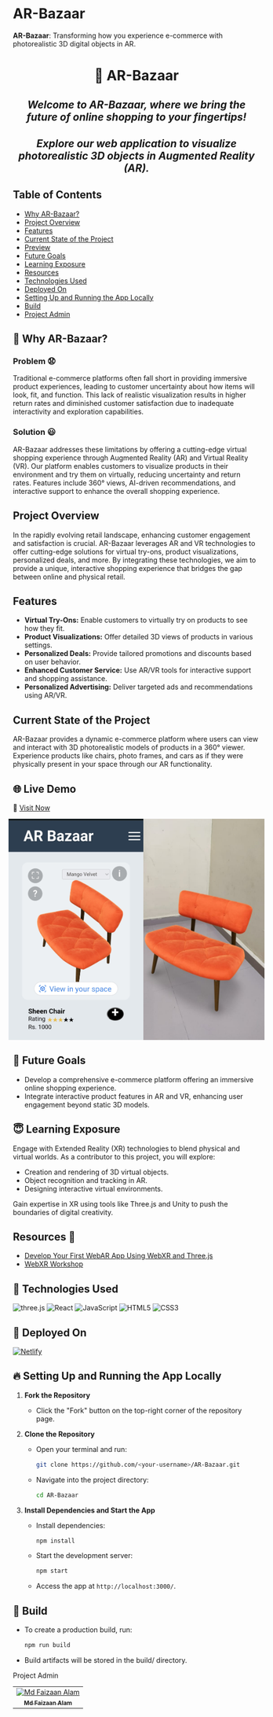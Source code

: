 # AR-Bazaar

**AR-Bazaar**: Transforming how you experience e-commerce with photorealistic 3D digital objects in AR.

<h1 align="center">🚀 AR-Bazaar</h1>

<div align="center">
  <h2><i><b>Welcome to AR-Bazaar, where we bring the future of online shopping to your fingertips!</b></i></h2>
  <h2><i><b>Explore our web application to visualize photorealistic 3D objects in Augmented Reality (AR).</b></i></h2>
</div>

## Table of Contents

- [Why AR-Bazaar?](#why-ar-bazaar)
- [Project Overview](#project-overview)
- [Features](#features)
- [Current State of the Project](#current-state)
- [Preview](#preview)
- [Future Goals](#future-goals)
- [Learning Exposure](#learning-exposure)
- [Resources](#resources)
- [Technologies Used](#technologies-used)
- [Deployed On](#Deployed-On)
- [Setting Up and Running the App Locally](#setting-up-and-running-the-app-locally)
- [Build](#build)
- [Project Admin](#project-admin)

<a name="why-ar-bazaar"></a>
## 🤔 Why AR-Bazaar?

### Problem 😧
Traditional e-commerce platforms often fall short in providing immersive product experiences, leading to customer uncertainty about how items will look, fit, and function. This lack of realistic visualization results in higher return rates and diminished customer satisfaction due to inadequate interactivity and exploration capabilities.

### Solution 😃
AR-Bazaar addresses these limitations by offering a cutting-edge virtual shopping experience through Augmented Reality (AR) and Virtual Reality (VR). Our platform enables customers to visualize products in their environment and try them on virtually, reducing uncertainty and return rates. Features include 360° views, AI-driven recommendations, and interactive support to enhance the overall shopping experience.

<a name="project-overview"></a>
## Project Overview

In the rapidly evolving retail landscape, enhancing customer engagement and satisfaction is crucial. AR-Bazaar leverages AR and VR technologies to offer cutting-edge solutions for virtual try-ons, product visualizations, personalized deals, and more. By integrating these technologies, we aim to provide a unique, interactive shopping experience that bridges the gap between online and physical retail.

<a name="features"></a>
## Features

- **Virtual Try-Ons:** Enable customers to virtually try on products to see how they fit.
- **Product Visualizations:** Offer detailed 3D views of products in various settings.
- **Personalized Deals:** Provide tailored promotions and discounts based on user behavior.
- **Enhanced Customer Service:** Use AR/VR tools for interactive support and shopping assistance.
- **Personalized Advertising:** Deliver targeted ads and recommendations using AR/VR.

<a name="current-state"></a>
## Current State of the Project

AR-Bazaar provides a dynamic e-commerce platform where users can view and interact with 3D photorealistic models of products in a 360° viewer. Experience products like chairs, photo frames, and cars as if they were physically present in your space through our AR functionality.

<a name="preview"></a>
## 🌐 Live Demo
🚀 [Visit Now](https://ar-bazaar.netlify.app/)


<div style="display:flex; justify-content: center;">
  <img src="https://github.com/mdfaizaanalam/AR-Bazaar/blob/main/public/chair1.jpg" alt="Product View" height="450"/>
  <img src="https://github.com/mdfaizaanalam/AR-Bazaar/blob/main/public/chair2.jpg" alt="AR View" height="450"/>
</div>



<a name="future-goals"></a>
## 🤩 Future Goals

- Develop a comprehensive e-commerce platform offering an immersive online shopping experience.
- Integrate interactive product features in AR and VR, enhancing user engagement beyond static 3D models.

<a name="learning-exposure"></a>
## 😇 Learning Exposure

Engage with Extended Reality (XR) technologies to blend physical and virtual worlds. As a contributor to this project, you will explore:

- Creation and rendering of 3D virtual objects.
- Object recognition and tracking in AR.
- Designing interactive virtual environments.

Gain expertise in XR using tools like Three.js and Unity to push the boundaries of digital creativity.

<a name="resources"></a>
## Resources 🙌

- [Develop Your First WebAR App Using WebXR and Three.js](https://codemaker2016.medium.com/develop-your-first-webar-app-using-webxr-and-three-js-7a437cb00a92)
- [WebXR Workshop](https://www.youtube.com/watch?v=gAzIkjkJSzM)

<a name="technologies-used"></a>
## 🧰 Technologies Used

![three.js](https://img.shields.io/badge/three.js-000000.svg?style=for-the-badge&logo=three.js&logoColor=white)
![React](https://img.shields.io/badge/react-%2320232a.svg?style=for-the-badge&logo=react&logoColor=%2361DAFB)
![JavaScript](https://img.shields.io/badge/-JavaScript-FE7601?style=for-the-badge&logo=javascript)
![HTML5](https://img.shields.io/badge/HTML5-E34F26?style=for-the-badge&logo=html5&logoColor=white)
![CSS3](https://img.shields.io/badge/CSS3-1572B6?style=for-the-badge&logo=css3&logoColor=white)


<a name="Deployed On"></a>
## 🚀 Deployed On
<p align="left">
  <a href="https://www.netlify.com/" target="_blank" rel="noreferrer">
    <img src="https://download.logo.wine/logo/Netlify/Netlify-Logo.wine.png" alt="Netlify" width="150" height="120"/>
  </a>
</p>

<a name="setting-up-and-running-the-app-locally"></a>
## 🔥 Setting Up and Running the App Locally

1. **Fork the Repository**
   - Click the "Fork" button on the top-right corner of the repository page.

2. **Clone the Repository**
   - Open your terminal and run:
     ```bash
     git clone https://github.com/<your-username>/AR-Bazaar.git
     ```
   - Navigate into the project directory:
     ```bash
     cd AR-Bazaar
     ```

3. **Install Dependencies and Start the App**
   - Install dependencies:
     ```bash
     npm install
     ```
   - Start the development server:
     ```bash
     npm start
     ```
   - Access the app at `http://localhost:3000/`.

<a name="build"></a>
## 🧰 Build

- To create a production build, run:
  ```bash
  npm run build
- Build artifacts will be stored in the build/ directory.

<a name="project-admin"></a>

Project Admin
<table align="center">
<tr>
  <td align="center">
    <a href="https://github.com/mdfaizaanalam">
      <img src="https://avatars.githubusercontent.com/u/83642826?v=4" alt="Md Faizaan Alam" width="150px" height="150px">
      <br>
      <sub><b>Md Faizaan Alam</b></sub>
    </a>
  </td>
</tr>
</table>
